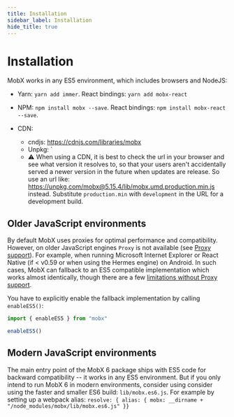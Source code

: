 ```yaml
---
title: Installation
sidebar_label: Installation
hide_title: true
---
```


# Installation

MobX works in any ES5 environment, which includes browsers and NodeJS:

-   Yarn: `yarn add immer`. React bindings: `yarn add mobx-react`

-   NPM: `npm install mobx --save`. React bindings: `npm install mobx-react --save`.

-   CDN:
    -   cndjs: https://cdnjs.com/libraries/mobx
    -   Unpkg: `<script src="https://unpkg.com/mobx/lib/mobx.umd.js"></script>
    -   ⚠️ When using a CDN, it is best to check the url in your browser and see what version it resolves to, so that your users aren't accidentally served a newer version in the future when updates are release. So use an url like: https://unpkg.com/mobx@5.15.4/lib/mobx.umd.production.min.js instead. Substitute `production.min` with `development` in the URL for a development build.

## Older JavaScript environments

By default MobX uses proxies for optimal performance and compatibility. However, on older JavaScript engines `Proxy` is not available (see [Proxy support](https://kangax.github.io/compat-table/es6/#test-Proxy)). For example, when running Microsoft Internet Explorer or React Native (if < v0.59 or when using the Hermes engine) on Android. In such cases, MobX can fallback to an ES5 compatible implementation which works almost identically, though there are a few [limitations without Proxy support](../best/limitations-without-proxies.md).

You have to explicitly enable the fallback implementation by calling `enableES5()`:

```javascript
import { enableES5 } from "mobx"

enableES5()
```

## Modern JavaScript environments

The main entry point of the MobX 6 package ships with ES5 code for backward compatibility -- it
works in any ES5 environment. But if you only intend to run MobX 6 in modern environments, consider using consider using the faster and smaller ES6 build: `lib/mobx.es6.js`. For example by setting up a webpack alias: `resolve: { alias: { mobx: __dirname + "/node_modules/mobx/lib/mobx.es6.js" }}`
